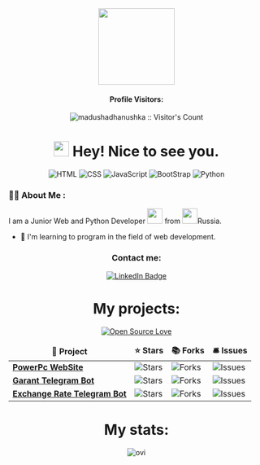 <!-- BLOG-POST-LIST:START -->

<div id="header" align="center">
  <img src="https://media2.giphy.com/media/v1.Y2lkPTc5MGI3NjExdHEwOWMzMTNjbTB4aDZwYWxxZ2t4MnE1aHFzbzlheXJlaWx4N3ptOCZlcD12MV9pbnRlcm5hbF9naWZfYnlfaWQmY3Q9cw/Zebztgv7jmkoLe1DoY/giphy.gif" width="150"/>
<h4>Profile Visitors:</h4>
<img src="https://profile-counter.glitch.me/{Anterovka}/count.svg" alt="madushadhanushka :: Visitor's Count" />
<h1>
  <img src="https://media.giphy.com/media/hvRJCLFzcasrR4ia7z/giphy.gif" width="30px"/> Hey! Nice to see you.
</h1>

![HTML](https://img.shields.io/badge/Code-HTML-informational?style=flat&logo=html5&color=E34F26)
![CSS](https://img.shields.io/badge/Code-CSS-informational?style=flat&logo=css&color=663399)
![JavaScript](https://img.shields.io/badge/Code-JavaScript-informational?style=flat&logo=javascript&color=F7DF1E)
![BootStrap](https://img.shields.io/badge/Code-BootStrap-informational?style=flat&logo=bootstrap&color=7952B3)
![Python](https://img.shields.io/badge/Code-Python-informational?style=flat&logo=python&color=3776AB)
<br>
</div>

### :woman_technologist: About Me :
I am a Junior Web and Python Developer <img src="https://media.giphy.com/media/WUlplcMpOCEmTGBtBW/giphy.gif" width="30"> from <img src="https://abali.ru/wp-content/uploads/2012/09/russia_heart_icon_640_Abali.ru_.png" width="30px"/>Russia.
- :telescope: I'm learning to program in the field of web development.


<div id="badges" align="center">
<h3>Contact me:</h3>
  <a href="https://t.me/pavel">
    <img src="https://img.shields.io/badge/Telegram-blue?style=for-the-badge&logo=linkedin&logoColor=white" alt="LinkedIn Badge"/>
  </a>
</div>
<div id="main" align="center">
<h1>My projects:</h1>

[![Open Source Love](https://badges.frapsoft.com/os/v3/open-source-200x33.png?v=103)](https://github.com/ellerbrock/open-source-badges/)
<table>
  <thead align="center">
    <tr border: none;>
      <td><b>🎁 Project</b></td>
      <td><b>⭐ Stars</b></td>
      <td><b>📚 Forks</b></td>
      <td><b>🛎 Issues</b></td>
    </tr>
  </thead>

  <tbody>
    <tr>
      <td><a href="https://github.com/Anterovka/PowerPC"><b>PowerPc WebSite</b></a></td>
      <td><img alt="Stars" src="https://img.shields.io/github/stars/Anterovka/PowerPC?style=flat-square&labelColor=343b41"/></td>
      <td><img alt="Forks" src="https://img.shields.io/github/forks/Anterovka/PowerPC?style=flat-square&labelColor=343b41"/></td>
      <td><img alt="Issues" src="https://img.shields.io/github/issues/Anterovka/PowerPC?style=flat-square&labelColor=343b41"/></td>
    </tr>
	  <tr>
      <td><a href="https://github.com/Anterovka/antergarant1"><b>Garant Telegram Bot</b></a></td>
      <td><img alt="Stars" src="https://img.shields.io/github/stars/Anterovka/antergarant1?style=flat-square&labelColor=343b41"/></td>
      <td><img alt="Forks" src="https://img.shields.io/github/forks/Anterovka/antergarant1?style=flat-square&labelColor=343b41"/></td>
      <td><img alt="Issues" src="https://img.shields.io/github/issues/Anterovka/antergarant1?style=flat-square&labelColor=343b41"/></td>
    </tr>
	<tr>
      <td><a href="https://github.com/Anterovka/antergarant1"><b>Exchange Rate Telegram Bot</b></a></td>
      <td><img alt="Stars" src="https://img.shields.io/github/stars/Anterovka/exchange_rate_telegram?style=flat-square&labelColor=343b41"/></td>
      <td><img alt="Forks" src="https://img.shields.io/github/forks/Anterovka/exchange_rate_telegram?style=flat-square&labelColor=343b41"/></td>
      <td><img alt="Issues" src="https://img.shields.io/github/issues/Anterovka/exchange_rate_telegram?style=flat-square&labelColor=343b41"/></td>
    </tr>
  </tbody>
</table>

<h1>My stats:</h1>

<img src="https://github-readme-stats.vercel.app/api/top-langs?username=Anterovka&show_icons=true&locale=en&layout=compact&theme=chartreuse-dark" alt="ovi" />

</div>

<!-- BLOG-POST-LIST:END -->

